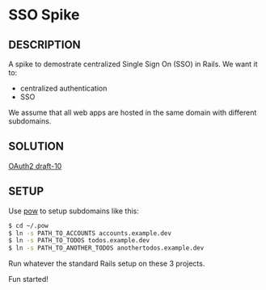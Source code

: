 SSO Spike
=========

## DESCRIPTION

A spike to demostrate centralized Single Sign On (SSO) in Rails. We want it to:

* centralized authentication
* SSO

We assume that all web apps are hosted in the same domain with different
subdomains.

## SOLUTION

[OAuth2 draft-10](http://tools.ietf.org/html/draft-ietf-oauth-v2-10)

## SETUP

Use [pow](http://pow.cx/) to setup subdomains like this:

```bash
$ cd ~/.pow
$ ln -s PATH_TO_ACCOUNTS accounts.example.dev
$ ln -s PATH_TO_TODOS todos.example.dev
$ ln -s PATH_TO_ANOTHER_TODOS anothertodos.example.dev
```

Run whatever the standard Rails setup on these 3 projects.

Fun started!

